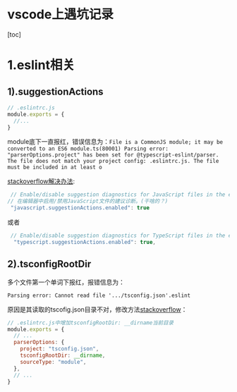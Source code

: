 # vscode上遇坑记录

[toc]

# 1.eslint相关

## 1).suggestionActions

```js
// .eslintrc.js
module.exports = {
  //...
}
```

module底下一直报红，错误信息为：`File is a CommonJS module; it may be converted to an ES6 module.ts(80001) Parsing error: "parserOptions.project" has been set for @typescript-eslint/parser. The file does not match your project config: .eslintrc.js. The file must be included in at least o`

[stackoverflow解决办法](https://stackoverflow.com/questions/49582984/how-do-i-disable-js-file-is-a-commonjs-module-it-may-be-converted-to-an-es6):

```js
 // Enable/disable suggestion diagnostics for JavaScript files in the editor.
// 在编辑器中启用/禁用JavaScript文件的建议诊断。(干啥的？)
 "javascript.suggestionActions.enabled": true

```

或者

```js
 // Enable/disable suggestion diagnostics for TypeScript files in the editor.
  "typescript.suggestionActions.enabled": true,
```

## 2).tsconfigRootDir

多个文件第一个单词下报红，报错信息为：

`Parsing error: Cannot read file '.../tsconfig.json'.eslint`

原因是其读取的tscofig.json目录不对，修改方法[stackoverflow](https://stackoverflow.com/questions/64933543/parsing-error-cannot-read-file-tsconfig-json-eslint)：

```js
// .eslintrc.js中增加tsconfigRootDir: __dirname当前目录
module.exports = {
  // ...
  parserOptions: {
    project: "tsconfig.json",
    tsconfigRootDir: __dirname,
    sourceType: "module",
  },
  // ...
}
```



